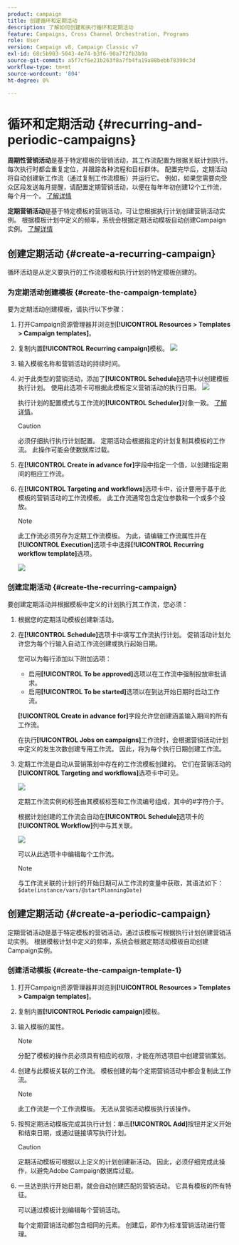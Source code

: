 ```yaml
---
product: campaign
title: 创建循环和定期活动
description: 了解如何创建和执行循环和定期活动
feature: Campaigns, Cross Channel Orchestration, Programs
role: User
version: Campaign v8, Campaign Classic v7
exl-id: 68c5b903-5043-4e74-b3f6-90a7f2fb3b9a
source-git-commit: a5f7cf6e21b263f8a7fb4fa19a88bebb78390c3d
workflow-type: tm+mt
source-wordcount: '804'
ht-degree: 0%

---
```


# 循环和定期活动 {#recurring-and-periodic-campaigns}

**周期性营销活动**&#x200B;是基于特定模板的营销活动，其工作流配置为根据关联计划执行。 每次执行时都会重复定位，并跟踪各种流程和目标群体。  配置完毕后，定期活动将自动创建新工作流（通过复制工作流模板）并运行它。 例如，如果您需要向受众区段发送每月提醒，请配置定期营销活动，以便在每年年初创建12个工作流，每个月一个。 [了解详情](#create-a-recurring-campaign)

**定期营销活动**&#x200B;是基于特定模板的营销活动，可让您根据执行计划创建营销活动实例。 根据模板计划中定义的频率，系统会根据定期活动模板自动创建Campaign实例。 [了解详情](#create-a-periodic-campaign)

## 创建定期活动 {#create-a-recurring-campaign}

循环活动是从定义要执行的工作流模板和执行计划的特定模板创建的。

### 为定期活动创建模板 {#create-the-campaign-template}

要为定期活动创建模板，请执行以下步骤：

1. 打开Campaign资源管理器并浏览到&#x200B;**[!UICONTROL Resources > Templates > Campaign templates]**。
1. 复制内置&#x200B;**[!UICONTROL Recurring campaign]**&#x200B;模板。
   ![](assets/recurring-campaign-duplicate.png)
1. 输入模板名称和营销活动的持续时间。
1. 对于此类型的营销活动，添加了&#x200B;**[!UICONTROL Schedule]**&#x200B;选项卡以创建模板执行计划。 使用此选项卡可根据此模板定义营销活动的执行日期。
   ![](assets/recurring-campaign-schedule.png)

   执行计划的配置模式与工作流的&#x200B;**[!UICONTROL Scheduler]**&#x200B;对象一致。 [了解详情](../workflow/scheduler.md)。

   >[!CAUTION]
   >
   >必须仔细执行执行计划配置。 定期活动会根据指定的计划复制其模板的工作流。 此操作可能会使数据库过载。

1. 在&#x200B;**[!UICONTROL Create in advance for]**&#x200B;字段中指定一个值，以创建指定期间的相应工作流。
1. 在&#x200B;**[!UICONTROL Targeting and workflows]**&#x200B;选项卡中，设计要用于基于此模板的营销活动的工作流模板。 此工作流通常包含定位参数和一个或多个投放。

   >[!NOTE]
   >
   >此工作流必须另存为定期工作流模板。 为此，请编辑工作流属性并在&#x200B;**[!UICONTROL Execution]**&#x200B;选项卡中选择&#x200B;**[!UICONTROL Recurring workflow template]**&#x200B;选项。

   ![](assets/recurring-campaign-wf-properties.png)

### 创建定期活动 {#create-the-recurring-campaign}

要创建定期活动并根据模板中定义的计划执行其工作流，您必须：

1. 根据您的定期活动模板创建新活动。
1. 在&#x200B;**[!UICONTROL Schedule]**&#x200B;选项卡中填写工作流执行计划。 促销活动计划允许您为每个行输入自动工作流创建或执行起始日期。

   您可以为每行添加以下附加选项：

   * 启用&#x200B;**[!UICONTROL To be approved]**&#x200B;选项以在工作流中强制投放审批请求。
   * 启用&#x200B;**[!UICONTROL To be started]**&#x200B;选项以在到达开始日期时启动工作流。

   **[!UICONTROL Create in advance for]**&#x200B;字段允许您创建涵盖输入期间的所有工作流。

   在执行&#x200B;**[!UICONTROL Jobs on campaigns]**&#x200B;工作流时，会根据营销活动计划中定义的发生次数创建专用工作流。 因此，将为每个执行日期创建工作流。

1. 定期工作流是自动从营销策划中存在的工作流模板创建的。 它们在营销活动的&#x200B;**[!UICONTROL Targeting and workflows]**&#x200B;选项卡中可见。

   ![](assets/recurring-wf-created.png)

   定期工作流实例的标签由其模板标签和工作流编号组成，其中的#字符介于。

   根据计划创建的工作流会自动在&#x200B;**[!UICONTROL Schedule]**&#x200B;选项卡的&#x200B;**[!UICONTROL Workflow]**&#x200B;列中与其关联。

   ![](assets/recurring-wf-schedule-executed.png)

   可以从此选项卡中编辑每个工作流。

   >[!NOTE]
   >
   >与工作流关联的计划行的开始日期可从工作流的变量中获取，其语法如下：\
   >`$date(instance/vars/@startPlanningDate)`

## 创建定期活动 {#create-a-periodic-campaign}

定期营销活动是基于特定模板的营销活动，通过该模板可根据执行计划创建营销活动实例。 根据模板计划中定义的频率，系统会根据定期活动模板自动创建Campaign实例。

### 创建活动模板 {#create-the-campaign-template-1}

1. 打开Campaign资源管理器并浏览到&#x200B;**[!UICONTROL Resources > Templates > Campaign templates]**。
1. 复制内置&#x200B;**[!UICONTROL Periodic campaign]**&#x200B;模板。
1. 输入模板的属性。

   >[!NOTE]
   >
   >分配了模板的操作员必须具有相应的权限，才能在所选项目中创建营销策划。

1. 创建与此模板关联的工作流。 模板创建的每个定期营销活动中都会复制此工作流。

   >[!NOTE]
   >
   >此工作流是一个工作流模板。 无法从营销活动模板执行该操作。

1. 按照定期活动模板完成其执行计划：单击&#x200B;**[!UICONTROL Add]**&#x200B;按钮并定义开始和结束日期，或通过链接填写执行计划。

   >[!CAUTION]
   >
   >定期活动模板可根据以上定义的计划创建新活动。 因此，必须仔细完成此操作，以避免Adobe Campaign数据库过载。

1. 一旦达到执行开始日期，就会自动创建匹配的营销活动。 它具有模板的所有特征。

   可以通过模板计划编辑每个营销活动。

   每个定期营销活动都包含相同的元素。 创建后，即作为标准营销活动进行管理。
